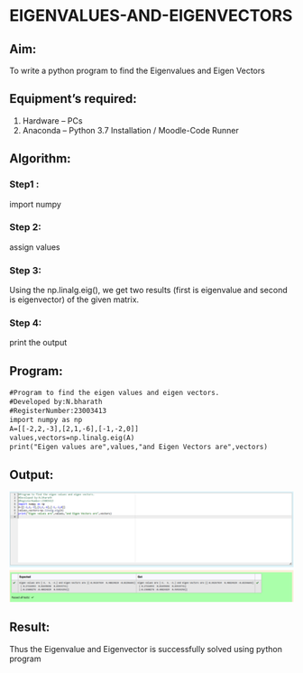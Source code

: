 # EIGENVALUES-AND-EIGENVECTORS
## Aim:
To write a python program to find the Eigenvalues and Eigen Vectors
## Equipment’s required:
1. 	Hardware – PCs
2. 	Anaconda – Python 3.7 Installation / Moodle-Code Runner
## Algorithm:
### Step1 : 
import numpy 
### Step 2: 
assign values
### Step 3: 
Using the np.linalg.eig(),  we get two results (first is eigenvalue and second is eigenvector) of the given matrix.
### Step 4: 
print the output
## Program:
```
#Program to find the eigen values and eigen vectors.
#Developed by:N.bharath 
#RegisterNumber:23003413
import numpy as np
A=[[-2,2,-3],[2,1,-6],[-1,-2,0]]
values,vectors=np.linalg.eig(A)
print("Eigen values are",values,"and Eigen Vectors are",vectors) 
```
## Output:
![output](/output.png)
## Result:
Thus the Eigenvalue and Eigenvector is successfully solved using python program
